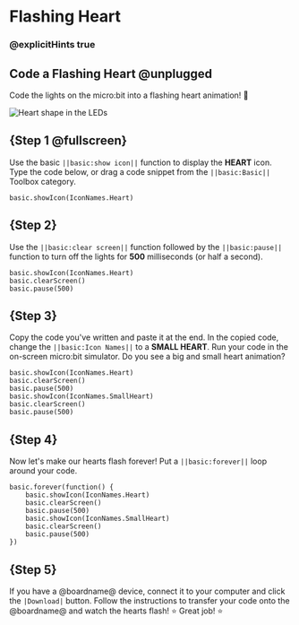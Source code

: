 # Flashing Heart

### @explicitHints true

## Code a Flashing Heart @unplugged

Code the lights on the micro:bit into a flashing heart animation! 💖

![Heart shape in the LEDs](/static/mb/projects/flashing-heart/sim.gif)

## {Step 1 @fullscreen}

Use the basic ``||basic:show icon||`` function to display the **HEART** icon. Type the code below, or drag a code snippet from the ``||basic:Basic||`` Toolbox category.

```spy
basic.showIcon(IconNames.Heart)
```

## {Step 2}

Use the ``||basic:clear screen||`` function followed by the ``||basic:pause||`` function to turn off the lights for **500** milliseconds (or half a second).

```spy
basic.showIcon(IconNames.Heart)
basic.clearScreen()
basic.pause(500)
```

## {Step 3}

Copy the code you've written and paste it at the end. In the copied code, change the ``||basic:Icon Names||`` to a **SMALL HEART**. Run your code in the on-screen micro:bit simulator. Do you see a big and small heart animation?

```spy
basic.showIcon(IconNames.Heart)
basic.clearScreen()
basic.pause(500)
basic.showIcon(IconNames.SmallHeart)
basic.clearScreen()
basic.pause(500)
```

## {Step 4}

Now let's make our hearts flash forever! Put a ``||basic:forever||`` loop around your code.

```spy
basic.forever(function() {
    basic.showIcon(IconNames.Heart)
    basic.clearScreen()
    basic.pause(500)
    basic.showIcon(IconNames.SmallHeart)
    basic.clearScreen()
    basic.pause(500)
})
```

## {Step 5}

If you have a @boardname@ device, connect it to your computer and click the ``|Download|`` button. Follow the instructions to transfer your code onto the @boardname@ and watch the hearts flash!  ⭐ Great job! ⭐ 